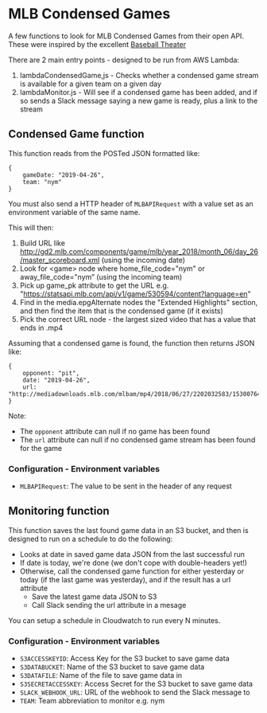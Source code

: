 # MLB Condensed Games

A few functions to look for MLB Condensed Games from their open API. These were inspired by the excellent [Baseball Theater](https://github.com/jakelauer/BaseballTheater)

There are 2 main entry points - designed to be run from AWS Lambda:

1. lambdaCondensedGame,js - Checks whether a condensed game stream is available for a given team on a given day
2. lambdaMonitor.js - Will see if a condensed game has been added, and if so sends a Slack message saying a new game is ready, plus a link to the stream

## Condensed Game function

This function reads from the POSTed JSON formatted like:

```
{
	gameDate: "2019-04-26",
	team: "nym"
}
```

You must also send a HTTP header of ```MLBAPIRequest``` with a value set as an environment variable of the same name.

This will then:

1. Build URL like http://gd2.mlb.com/components/game/mlb/year_2018/month_06/day_26/master_scoreboard.xml (using the incoming date)
2. Look for &lt;game&gt; node where home_file_code="nym" or away_file_code="nym” (using the incoming team)
3. Pick up game_pk attribute to get the URL e.g. "https://statsapi.mlb.com/api/v1/game/530594/content?language=en" 
4. Find in the media.epgAlternate nodes the "Extended Highlights" section, and then find the item that is the condensed game (if it exists)
5. Pick the correct URL node - the largest sized video that has a value that ends in .mp4

Assuming that a condensed game is found, the function then returns JSON like:
```
{
	opponent: "pit",
	date: "2019-04-26",
	url: "http://mediadownloads.mlb.com/mlbam/mp4/2018/06/27/2202032583/1530076464641/asset_1200K.mp4"
}
```

Note:
- The ```opponent``` attribute can null if no game has been found
- The ```url``` attribute can null if no condensed game stream has been found for the game


### Configuration - Environment variables
- ```MLBAPIRequest```: The value to be sent in the header of any request


## Monitoring function

This function saves the last found game data in an S3 bucket, and then is designed to run on a schedule to do the following:

- Looks at date in saved game data JSON from the last successful run
- If date is today, we're done (we don't cope with double-headers yet!)
- Otherwise, call the condensed game function for either yesterday or today (if the last game was yesterday), and if the result has a url attribute
    - Save the latest game data JSON to S3
    - Call Slack sending the url attribute in a mesage


You can setup a schedule in Cloudwatch to run every N minutes.

### Configuration - Environment variables
- ```S3ACCESSKEYID```: Access Key for the S3 bucket to save game data
- ```S3DATABUCKET```: Name of the S3 bucket to save game data
- ```S3DATAFILE```: Name of the file to save game data in
- ```S3SECRETACCESSKEY```: Access Secret for the S3 bucket to save game data
- ```SLACK_WEBHOOK_URL```: URL of the webhook to send the Slack message to
- ```TEAM```: Team abbreviation to monitor e.g. nym

